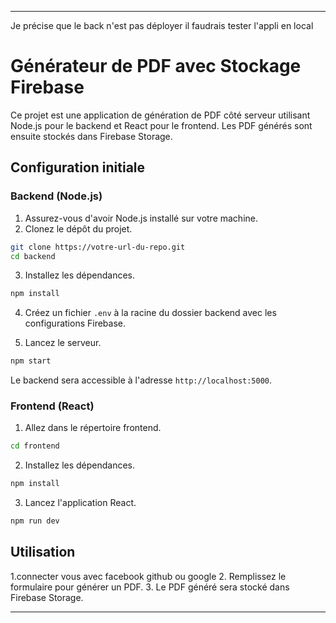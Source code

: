 

---
Je précise que le back n'est pas déployer il faudrais tester l'appli en local
# Générateur de PDF avec Stockage Firebase

Ce projet est une application de génération de PDF côté serveur utilisant Node.js pour le backend et React pour le frontend. Les PDF générés sont ensuite stockés dans Firebase Storage. 

## Configuration initiale

### Backend (Node.js)

1. Assurez-vous d'avoir Node.js installé sur votre machine.
2. Clonez le dépôt du projet.

```bash
git clone https://votre-url-du-repo.git
cd backend
```

3. Installez les dépendances.

```bash
npm install
```

4. Créez un fichier `.env` à la racine du dossier backend avec les configurations Firebase.


5. Lancez le serveur.

```bash
npm start
```

Le backend sera accessible à l'adresse `http://localhost:5000`.

### Frontend (React)

1. Allez dans le répertoire frontend.

```bash
cd frontend
```

2. Installez les dépendances.

```bash
npm install
```

3. Lancez l'application React.

```bash
npm run dev
```



## Utilisation

1.connecter vous avec facebook github ou google
2. Remplissez le formulaire pour générer un PDF.
3. Le PDF généré sera stocké dans Firebase Storage.

---
